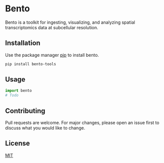 # Bento

Bento is a toolkit for ingesting, visualizing, and analyzing spatial transcriptomics data at subcellular resolution. 

## Installation

Use the package manager [pip](https://pip.pypa.io/en/stable/) to install bento.

```bash
pip install bento-tools
```

## Usage

```python
import bento
# Todo
```

## Contributing
Pull requests are welcome. For major changes, please open an issue first to discuss what you would like to change.

## License
[MIT](https://choosealicense.com/licenses/mit/)